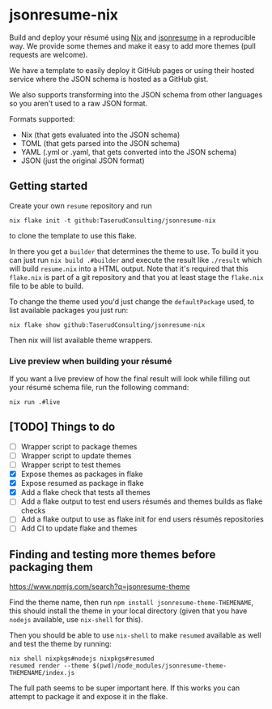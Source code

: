 # jsonresume-nix
Build and deploy your résumé using [Nix](https://nixos.org/) and
[jsonresume](https://jsonresume.org/) in a reproducible way. We
provide some themes and make it easy to add more themes (pull requests
are welcome).

We have a template to easily deploy it GitHub pages or using their
hosted service where the JSON schema is hosted as a GitHub gist.

We also supports transforming into the JSON schema from other
languages so you aren't used to a raw JSON format.

Formats supported:

- Nix (that gets evaluated into the JSON schema)
- TOML (that gets parsed into the JSON schema)
- YAML (.yml or .yaml, that gets converted into the JSON schema)
- JSON (just the original JSON format)

## Getting started

Create your own `resume` repository and run

    nix flake init -t github:TaserudConsulting/jsonresume-nix

to clone the template to use this flake.

In there you get a `builder` that determines the theme to use. To
build it you can just run `nix build .#builder` and execute the result
like `./result` which will build `resume.nix` into a HTML output. Note
that it's required that this `flake.nix` is part of a git repository
and that you at least stage the `flake.nix` file to be able to build.

To change the theme used you'd just change the `defaultPackage` used,
to list available packages you just run:

    nix flake show github:TaserudConsulting/jsonresume-nix

Then nix will list available theme wrappers.

### Live preview when building your résumé

If you want a live preview of how the final result will look while
filling out your résumé schema file, run the following command:

    nix run .#live

## [TODO] Things to do

- [ ] Wrapper script to package themes
- [ ] Wrapper script to update themes
- [ ] Wrapper script to test themes
- [X] Expose themes as packages in flake
- [X] Expose resumed as package in flake
- [X] Add a flake check that tests all themes
- [ ] Add a flake output to test end users résumés and themes builds
      as flake checks
- [ ] Add a flake output to use as flake init for end users résumés
      repositories
- [ ] Add CI to update flake and themes

## Finding and testing more themes before packaging them

<https://www.npmjs.com/search?q=jsonresume-theme>

Find the theme name, then run `npm install
jsonresume-theme-THEMENAME`, this should install the theme in your
local directory (given that you have `nodejs` available, use
`nix-shell` for this).

Then you should be able to use `nix-shell` to make `resumed` available
as well and test the theme by running:

    nix shell nixpkgs#nodejs nixpkgs#resumed
    resumed render --theme $(pwd)/node_modules/jsonresume-theme-THEMENAME/index.js

The full path seems to be super important here. If this works you can
attempt to package it and expose it in the flake.
